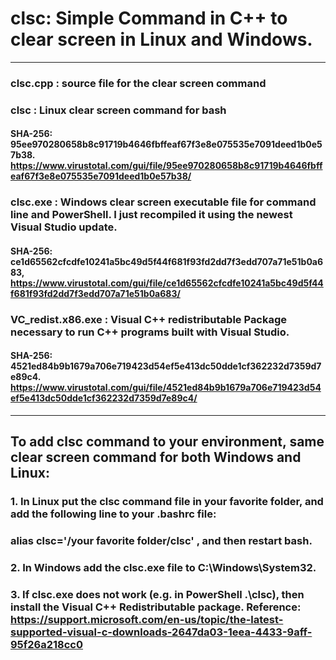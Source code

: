 # clsc: Simple Command in C++ to clear screen in Linux and Windows.
-------------------------------------------------------------------------
### clsc.cpp : source file for the clear screen command
### clsc     : Linux clear screen command for bash
#### SHA-256:  95ee970280658b8c91719b4646fbffeaf67f3e8e075535e7091deed1b0e57b38. https://www.virustotal.com/gui/file/95ee970280658b8c91719b4646fbffeaf67f3e8e075535e7091deed1b0e57b38/
### clsc.exe : Windows clear screen executable file for command line and PowerShell. I just recompiled it using the newest Visual Studio update.
#### SHA-256: ce1d65562cfcdfe10241a5bc49d5f44f681f93fd2dd7f3edd707a71e51b0a683, https://www.virustotal.com/gui/file/ce1d65562cfcdfe10241a5bc49d5f44f681f93fd2dd7f3edd707a71e51b0a683/
### VC_redist.x86.exe : Visual C++ redistributable Package necessary to run C++ programs built with Visual Studio.
#### SHA-256: 4521ed84b9b1679a706e719423d54ef5e413dc50dde1cf362232d7359d7e89c4. https://www.virustotal.com/gui/file/4521ed84b9b1679a706e719423d54ef5e413dc50dde1cf362232d7359d7e89c4/
-------------------------------------------------------------------------
## To add clsc command to your environment, same clear screen command for both Windows and Linux:
### 1. In Linux put the clsc command file in your favorite folder, and add the following line to your .bashrc file: 
### alias clsc='/your favorite folder/clsc' , and then restart bash.
### 2. In Windows add the clsc.exe file to C:\Windows\System32\. 
### 3. If clsc.exe does not work (e.g. in PowerShell .\clsc), then install the Visual C++ Redistributable package. Reference: https://support.microsoft.com/en-us/topic/the-latest-supported-visual-c-downloads-2647da03-1eea-4433-9aff-95f26a218cc0
